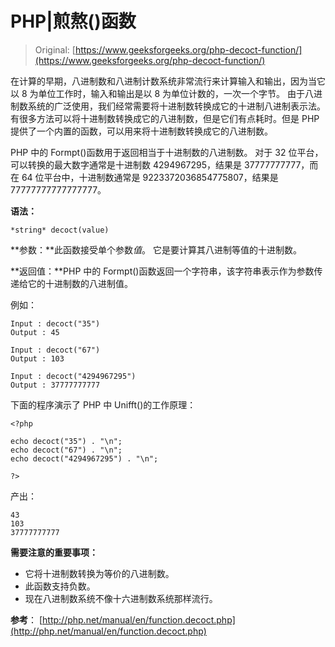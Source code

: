 # PHP|煎熬()函数

> Original: [https://www.geeksforgeeks.org/php-decoct-function/](https://www.geeksforgeeks.org/php-decoct-function/)

在计算的早期，八进制数和八进制计数系统非常流行来计算输入和输出，因为当它以 8 为单位工作时，输入和输出是以 8 为单位计数的，一次一个字节。 由于八进制数系统的广泛使用，我们经常需要将十进制数转换成它的十进制八进制表示法。有很多方法可以将十进制数转换成它的八进制数，但是它们有点耗时。但是 PHP 提供了一个内置的函数，可以用来将十进制数转换成它的八进制数。

PHP 中的 Formpt()函数用于返回相当于十进制数的八进制数。
对于 32 位平台，可以转换的最大数字通常是十进制数 4294967295，结果是 37777777777，而在 64 位平台中，十进制数通常是 9223372036854775807，结果是 77777777777777777。

**语法：**

```
*string* decoct(value)
```

**参数：**此函数接受单个参数*值*。 它是要计算其八进制等值的十进制数。

**返回值：**PHP 中的 Formpt()函数返回一个字符串，该字符串表示作为参数传递给它的十进制数的八进制值。

例如：

```
Input : decoct("35")
Output : 45

Input : decoct("67")
Output : 103

Input : decoct("4294967295")
Output : 37777777777

```

下面的程序演示了 PHP 中 Unifft()的工作原理：

```
<?php

echo decoct("35") . "\n";
echo decoct("67") . "\n";
echo decoct("4294967295") . "\n";

?>
```

产出：

```
43
103
37777777777

```

**需要注意的重要事项：**

*   它将十进制数转换为等价的八进制数。
*   此函数支持负数。
*   现在八进制数系统不像十六进制数系统那样流行。

**参考**：
[http://php.net/manual/en/function.decoct.php](http://php.net/manual/en/function.decoct.php)